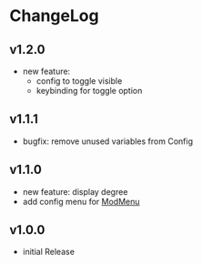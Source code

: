 # ChangeLog

## v1.2.0
- new feature:
    - config to toggle visible
    - keybinding for toggle option

## v1.1.1
- bugfix: remove unused variables from Config

## v1.1.0
- new feature: display degree
- add config menu for [ModMenu](https://www.curseforge.com/minecraft/mc-mods/modmenu)

## v1.0.0
- initial Release
